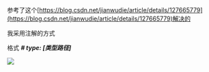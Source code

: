 参考了这个[https://blog.csdn.net/jianwudie/article/details/127665779](https://blog.csdn.net/jianwudie/article/details/127665779)解决的

我采用注解的方式

格式 ***# type: [类型路径]***

![](D:/download/youdaonote-pull-master/data/Technology/开发工具/images/WEBRESOURCE1fbe793e5cbaa8477de87543a0199ecb截图.png)